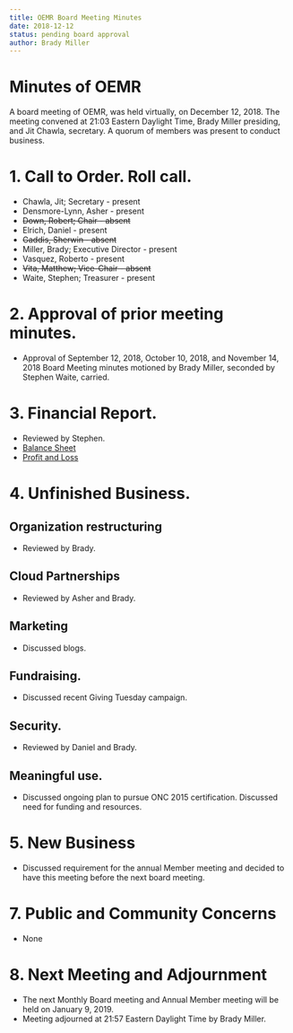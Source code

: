 ```yaml
---
title: OEMR Board Meeting Minutes
date: 2018-12-12
status: pending board approval
author: Brady Miller
---
```


# Minutes of OEMR

A board meeting of OEMR, was held virtually, on December 12, 2018. The meeting
convened at 21:03 Eastern Daylight Time, Brady Miller presiding, and Jit Chawla,
secretary. A quorum of members was present to conduct business.

# 1. Call to Order. Roll call.

* Chawla, Jit; Secretary - present
* Densmore-Lynn, Asher - present
* ~~Down, Robert; Chair - absent~~
* Elrich, Daniel - present
* ~~Gaddis, Sherwin - absent~~
* Miller, Brady; Executive Director - present
* Vasquez, Roberto - present
* ~~Vita, Matthew; Vice-Chair - absent~~
* Waite, Stephen; Treasurer - present

# 2. Approval of prior meeting minutes.
* Approval of September 12, 2018, October 10, 2018, and November 14, 2018 Board
Meeting minutes motioned by Brady Miller, seconded by Stephen Waite, carried.

# 3. Financial Report.

* Reviewed by Stephen.
* [Balance Sheet](https://discourse-uploads-openemr.s3.dualstack.us-east-1.amazonaws.com/original/2X/0/01e572617b5ba1cc5dd2e1c4affac8675bb91409.pdf)
* [Profit and Loss](https://discourse-uploads-openemr.s3.dualstack.us-east-1.amazonaws.com/original/2X/3/320e014b9941f81dd17f0583866c3a975554d2d4.pdf)

# 4. Unfinished Business.

## Organization restructuring

* Reviewed by Brady.

## Cloud Partnerships

* Reviewed by Asher and Brady.

## Marketing

* Discussed blogs.

## Fundraising.

* Discussed recent Giving Tuesday campaign.

## Security.

* Reviewed by Daniel and Brady.

## Meaningful use.

* Discussed ongoing plan to pursue ONC 2015 certification. Discussed need for funding and resources.

# 5. New Business

* Discussed requirement for the annual Member meeting and decided to have this meeting before the next board meeting.

# 7. Public and Community Concerns

* None

# 8. Next Meeting and Adjournment

* The next Monthly Board meeting and Annual Member meeting will be held on January 9, 2019.
* Meeting adjourned at 21:57 Eastern Daylight Time by Brady Miller.
